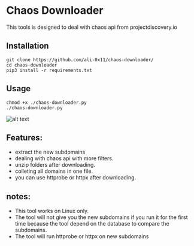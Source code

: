 # Chaos Downloader

This tools is designed to deal with chaos api from projectdiscovery.io

## Installation

```
git clone https://github.com/ali-0x11/chaos-downloader/
cd chaos-downloader
pip3 install -r requirements.txt
```

## Usage

```
chmod +x ./chaos-downloader.py
./chaos-downloader.py
```

![alt text](https://github.com/ali-0x11/chaos-downloader/blob/main/info.jpg?raw=true)

## Features:

- extract the new subdomains
- dealing with chaos api with more filters.
- unzip folders after downloading.
- colleting all domains in one file.
- you can use httprobe or httpx after downloading.

## notes:

- This tool works on Linux only.
- The tool will not give you the new subdomains if you run it for the first time because the tool depend on the database to compare the subdomains.
- The tool will run httprobe or httpx on new subdomains
